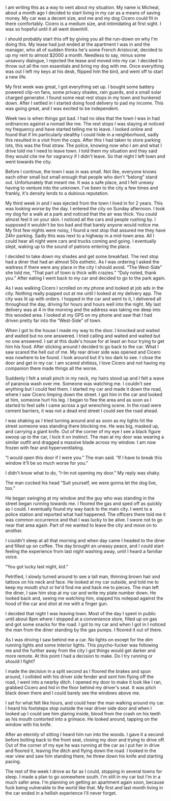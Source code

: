 I am writing this as a way to vent about my situation.  My name is Micheal, about a month ago I decided to start living in my car as a means of saving money.  My car was a decent size, and me and my dog Cicero could fit in there comfortably.  Cicero is a medium size, and intimidating at first sight.  I was so hopeful until it all went downhill.

I should probably start this off by giving you all the run-down on why I'm doing this.  My lease had just ended at the apartment I was in and the manager, who all of sudden thinks he's some French Aristocrat, decided to up my rent to almost $2000 a month.  Needless to say, minus some unsavory dialogue, I rejected the lease and moved into my car.  I decided to throw out all the non essentials and bring my dog with me.  Once everything was out I left my keys at his desk, flipped him the bird, and went off to start a new life.

My first week was great, I got everything set up.  I bought some battery powered clip-on fans, some privacy shades, rain guards, and a small solar charged generator.  I found some neat rest stops in my town and hunkered down.  After I settled in I started doing food delivery to pad my income.  This was going great, and I was excited to be independent.

Week two is when things got bad.  I had no idea that the town I was in had ordinances against a nomad like me.  The rest stops I was staying at noticed my frequency and have started telling me to leave.  I looked online and found that if Im particularly stealthy I could hide in a neighborhood, sadly this resulted in a visit from the cops.  After this I had taken to store parking lots, this was the final straw.  The police, knowing now who I am and what I drive told me I need to leave town.  I told them my situation and they said they would cite me for vagrancy if I didn't leave.  So that night I left town and went towards the city. 

Before I continue, the town I was in was small.  Not like, everyone knows each other small but small enough that people who don't “belong” stand out.  Unfortunately that meant me.  It was a safe place, and I felt uneasy having to venture into the unknown.  I've been to the city a few times and frankly, it's density lends to a dubious reputation.

My third week in and I was ejected from the town I lived in for 2 years.  This was looking worse by the day.  I entered the city on Sunday afternoon.  I took my dog for a walk at a park and noticed that the air was thick.  You could almost feel it on your skin.  I noticed all the cars and people rushing by.   I supposed it wouldn't be too bad and that barely anyone would notice me. My first few nights were noisy, I found a rest stop that assured me they have 24hr parking.  Sadly this was next to a highway in a mid-town area.  All I could hear all night were cars and trucks coming and going.  I eventually slept, waking up to the sound of patrons entering the place. 

I decided to take down my shades and get some breakfast. The rest stop had a diner that had an almost 50s esthetic.  As I was ordering I asked the waitress if there were any place in the city I should avoid. “The West-Side” she told me, “That part of town is thick with crazies.” “Duly noted, thank you.”  After eating I went back to my car and decided to go to the park again.

As I was walking Cicero I scrolled on my phone and looked at job ads in the city. Nothing really popped out at me until I looked at my delivery app.  The city was lit up with orders.  I hopped in the car and went to it, I delivered all throughout the day, driving for hours and hours well into the night.  My last delivery was at 4 in the morning and the address was taking me deep into this wooded area.  I looked at my GPS on my phone and saw that I had driven pretty far into the “West-Side” of town.  

When I got to the house I made my way to the door.  I knocked and waited and waited but no one answered.  I tried calling and waited and waited but no one answered.  I sat at this dude's house for at least an hour trying to get him his food.  After sticking around I decided to go back to the car.  What I saw scared the hell out of me.  My rear driver side was opened and Cicero was nowhere to be found.  I look around but it's too dark to see.  I close the door and get in my car.  I am scared shitless, I love Cicero and not having my companion there made things all the worse.

Suddenly I felt a small pinch in my neck, my hairs stood up and I felt a wave of paranoia wash over me.  Someone was watching me.  I couldn't see anything but I could feel them.  I started my car and made it down the road, where I saw Cicero limping down the street.  I got him in the car and looked at him, someone hurt his leg. I began to flee the area and as soon as I started to feel safe I came across a gut wrenching scene.  In the road were cement barriers, it was not a dead end street I could see the road ahead.

I was shaking as I tried turning around and as soon as my lights hit the street someone was standing there blocking me.  He was big, masked up, and carrying a giant knife.  Out of the corner of my eye I see a black figure swoop up to the car, I lock it on instinct.  The man at my door was wearing a similar outfit and dragged a massive blade across my window.  I am now frozen with fear and hyperventilating.

“I would open this door if I were you.” The man said.  “If I have to break this window it'll be so much worse for you.”

I didn't know what to do, “I-Im not opening my door.” My reply was shaky.

The man cocked his head “Suit yourself, we were gonna let the dog live, too.”

He began swinging at my window and the guy who was standing in the street began running towards me.  I floored the gas and sped off as quickly as I could.  I eventually found my way back to the main city.  I went to a police station and reported what had happened.  The officers there told me it was common occurrence and that I was lucky to be alive.  I swore not to go near that area again. Part of me wanted to leave the city and move on to another.

I couldn't sleep at all that morning and when day came I headed to the diner and filled up on coffee.  The day brought an uneasy peace, and I could start feeling the experience from last night washing away, until I heard a familiar voice.

“You got lucky last night, kid.”

Petrified, I slowly turned around to see a tall man, thinning brown hair and tattoos on his neck and face. He looked at my car outside, and told me to keep my mouth shut or he'd find me and hack me to pieces. The man left the diner, I saw him stop at my car and write my plate number down. He looked back and, seeing me watching him, slapped his notepad against the hood of the car and shot at me with a finger gun.


I decided that night I was leaving town.  Most of the day I spent in public until about 8pm where I stopped at a convenience store, filled up on gas and got some snacks for the road.  I got to my car and when I got in I noticed the man from the diner standing by the gas pumps.  I floored it out of there.

As I was driving I saw behind me a car.  No lights on except for the dim running lights and some interior lights. This psycho-fucker was following me and the further away from the city I got things would get darker and more remote.  At this point I had a decision to make.  Do I try running or should I fight?

I made the decision in a split second as I floored the brakes and spun around, I collided with his driver side fender and sent him flying off the road, I went into a nearby ditch.  I opened my door to make it look like I ran, grabbed Cicero and hid in the floor behind my driver's seat. It was pitch black down there and I could barely see the windows above me.

I sat for what felt like hours, and could hear the man walking around my car.  I heard his footsteps stop outside the rear driver side door and when I looked up I could see him glaring inside, blood from the crash on his teeth as his mouth contorted into a grimace.  He looked around, tapping on the window with his knife.

After an eternity of sitting I heard him run into the woods.  I gave it a second before bolting back to the front seat, closing my door and trying to drive off.  Out of the corner of my eye he was running at the car as I put her in drive and floored it, leaving the ditch and flying down the road. I looked in the rear view and saw him standing there, he threw down his knife and starting pacing.

The rest of the week I drove as far as I could, stopping in several towns for sleep.  I made a plan to go somewhere south.  I'm still in my car but I'm in a much safer area.  I'm planning on getting an apartment again soon, because fuck being vulnerable to the world like that.  My first and last month living in the car ended in a hellish experience I'll never forget.